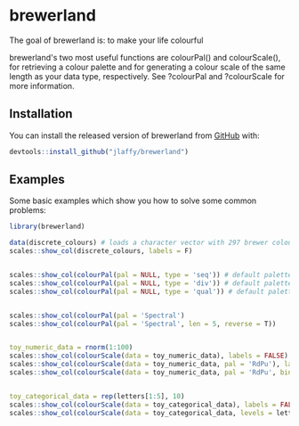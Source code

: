 # brewerland

<!-- badges: start -->
<!-- badges: end -->

The goal of brewerland is: to make your life colourful

brewerland's two most useful functions are colourPal() and colourScale(), for retrieving a colour palette and for generating a colour scale of the same length as your data type, respectively. See ?colourPal and ?colourScale for more information.


## Installation

You can install the released version of brewerland from [GitHub](https://CRAN.R-project.org) with:

``` r
devtools::install_github("jlaffy/brewerland")
```


## Examples

Some basic examples which show you how to solve some common problems:

``` r
library(brewerland)

data(discrete_colours) # loads a character vector with 297 brewer colours
scales::show_col(discrete_colours, labels = F)


scales::show_col(colourPal(pal = NULL, type = 'seq')) # default palette for continuous data is 'YlOrBr'
scales::show_col(colourPal(pal = NULL, type = 'div')) # default palette for divergent data is 'RdBu' (reversed)
scales::show_col(colourPal(pal = NULL, type = 'qual')) # default palette for qualitative/categorical data is 'Dark2'


scales::show_col(colourPal(pal = 'Spectral')
scales::show_col(colourPal(pal = 'Spectral', len = 5, reverse = T))


toy_numeric_data = rnorm(1:100)
scales::show_col(colourScale(data = toy_numeric_data), labels = FALSE)
scales::show_col(colourScale(data = toy_numeric_data, pal = 'RdPu'), labels = F) # different colour palette
scales::show_col(colourScale(data = toy_numeric_data, pal = 'RdPu', bin = T, bins = 3), labels = F) # data binned into 4 groups


toy_categorical_data = rep(letters[1:5], 10)
scales::show_col(colourScale(data = toy_categorical_data), labels = FALSE) # default palette for qualitative data is 'Dark2'
scales::show_col(colourScale(data = toy_categorical_data, levels = letters[1:5], pal = discrete_colours), labels = FALSE)
```








